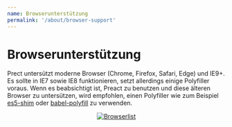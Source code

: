 ```yaml
---
name: Browserunterstützung
permalink: '/about/browser-support'
---
```


# Browserunterstützung

Prect untersützt moderne Browser (Chrome, Firefox, Safari, Edge) und IE9+. Es sollte in IE7 sowie IE8 funktionieren, setzt allerdings einige Polyfiller voraus. Wenn es beabsichtigt ist, Preact zu benutzen und diese älteren Browser zu untersützen, wird empfohlen, einen Polyfiller wie zum Beispiel [es5-shim] oder [babel-polyfill] zu verwenden.

<center>
    <a href="https://saucelabs.com/u/preact">
        <img src="https://saucelabs.com/browser-matrix/preact.svg" alt="Browserlist">
    </a>
</center>


[es5-shim]: https://github.com/es-shims/es5-shim
[babel-polyfill]: https://babeljs.io/docs/usage/polyfill/
